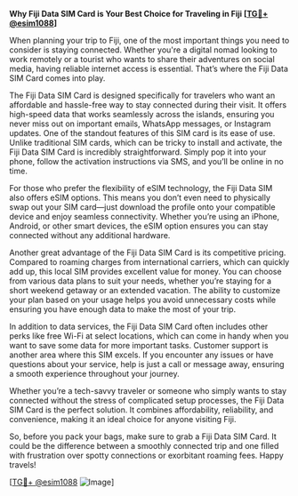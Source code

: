 **Why Fiji Data SIM Card is Your Best Choice for Traveling in Fiji [[TG💪+ @esim1088](https://t.me/s/esim1088)]**

When planning your trip to Fiji, one of the most important things you need to consider is staying connected. Whether you're a digital nomad looking to work remotely or a tourist who wants to share their adventures on social media, having reliable internet access is essential. That’s where the Fiji Data SIM Card comes into play. 

The Fiji Data SIM Card is designed specifically for travelers who want an affordable and hassle-free way to stay connected during their visit. It offers high-speed data that works seamlessly across the islands, ensuring you never miss out on important emails, WhatsApp messages, or Instagram updates. One of the standout features of this SIM card is its ease of use. Unlike traditional SIM cards, which can be tricky to install and activate, the Fiji Data SIM Card is incredibly straightforward. Simply pop it into your phone, follow the activation instructions via SMS, and you’ll be online in no time.

For those who prefer the flexibility of eSIM technology, the Fiji Data SIM also offers eSIM options. This means you don’t even need to physically swap out your SIM card—just download the profile onto your compatible device and enjoy seamless connectivity. Whether you’re using an iPhone, Android, or other smart devices, the eSIM option ensures you can stay connected without any additional hardware.

Another great advantage of the Fiji Data SIM Card is its competitive pricing. Compared to roaming charges from international carriers, which can quickly add up, this local SIM provides excellent value for money. You can choose from various data plans to suit your needs, whether you’re staying for a short weekend getaway or an extended vacation. The ability to customize your plan based on your usage helps you avoid unnecessary costs while ensuring you have enough data to make the most of your trip.

In addition to data services, the Fiji Data SIM Card often includes other perks like free Wi-Fi at select locations, which can come in handy when you want to save some data for more important tasks. Customer support is another area where this SIM excels. If you encounter any issues or have questions about your service, help is just a call or message away, ensuring a smooth experience throughout your journey.

Whether you’re a tech-savvy traveler or someone who simply wants to stay connected without the stress of complicated setup processes, the Fiji Data SIM Card is the perfect solution. It combines affordability, reliability, and convenience, making it an ideal choice for anyone visiting Fiji. 

So, before you pack your bags, make sure to grab a Fiji Data SIM Card. It could be the difference between a smoothly connected trip and one filled with frustration over spotty connections or exorbitant roaming fees. Happy travels!

[[TG💪+ @esim1088](https://t.me/s/esim1088) ![Image](https://i.postimg.cc/Y0z9fWf4/image.png)]